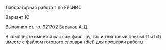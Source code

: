 Лабораторная работа 1 по ЕЯзИИС

Вариант 10

Выполнил ст. гр. 921702 Баранов А.Д.

В комплекте имеется как сам файл .py, так и текстовые файлы(rtf и txt) вместе с файлом готового словаря (dict) для проверки работы.
